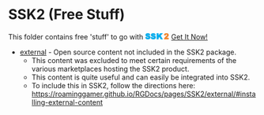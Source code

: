 # SSK2 (Free Stuff)

This folder contains free 'stuff' to go with ![SSK2](./ssk2tiny.png)  [Get It Now!](https://roaminggamer.github.io/RGDocs/pages/SSK2/#where-can-i-get-it)

+ [external](https://roaminggamer.github.io/RGDocs/pages/SSK2/external/) - Open source content not included in the SSK2 package.  
	+ This content was excluded to meet certain requirements of the various marketplaces hosting the SSK2 product.  
	+ This content is quite useful and can easily be integrated into SSK2.
	+ To include this in SSK2, follow the directions here: https://roaminggamer.github.io/RGDocs/pages/SSK2/external/#installing-external-content

